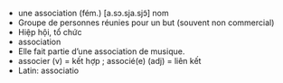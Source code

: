 
- une association (fém.)	[a.sɔ.sja.sjɔ̃]	nom
- Groupe de personnes réunies pour un but (souvent non commercial)
- Hiệp hội, tổ chức
- association
- Elle fait partie d’une association de musique.
- associer (v) = kết hợp ; associé(e) (adj) = liên kết
- Latin: associatio